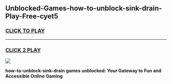 
## Unblocked-Games-how-to-unblock-sink-drain-Play-Free-cyet5
<h3>
<a href="https://premium76.site?title=how-to-unblock-sink-drain&ref=21A">CLICK TO PLAY</a></h3>
<hr>

<h3>
<a href="https://premium76.site?title=how-to-unblock-sink-drain&ref=21A">CLICK 2 PLAY</a>
  
</h3>

<a href="https://premium76.site?title=how-to-unblock-sink-drain&ref=21A"><img src="https://clearcache.store/games.png"></a>


**how-to-unblock-sink-drain games unblocked: Your Gateway to Fun and Accessible Online Gaming**
